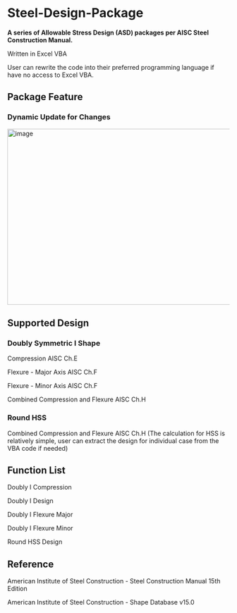 # Steel-Design-Package

**A series of Allowable Stress Design (ASD) packages per AISC Steel Construction Manual.**

Written in Excel VBA

User can rewrite the code into their preferred programming language if have no access to Excel VBA.

## Package Feature

### Dynamic Update for Changes
<img width="1594" height="399" alt="image" src="https://github.com/user-attachments/assets/398ac10f-a1a0-47fc-955b-b09932e3cea7" />

## Supported Design

### Doubly Symmetric I Shape

Compression AISC Ch.E

Flexure - Major Axis AISC Ch.F

Flexure - Minor Axis AISC Ch.F

Combined Compression and Flexure AISC Ch.H

### Round HSS

Combined Compression and Flexure AISC Ch.H (The calculation for HSS is relatively simple, user can extract the design for individual case from the VBA code if needed)

## Function List

Doubly I Compression

Doubly I Design

Doubly I Flexure Major

Doubly I Flexure Minor

Round HSS Design

## Reference

American Institute of Steel Construction - Steel Construction Manual 15th Edition

American Institute of Steel Construction - Shape Database v15.0
